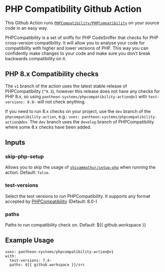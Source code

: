 PHP Compatibility Github Action
===============================

This Github Action runs [`PHPCompatibility/PHPCompatibility`](https://github.com/PHPCompatibility/PHPCompatibility) on your source code in an easy way.

PHPCompatibility is a set of sniffs for PHP CodeSniffer that checks for PHP cross-version compatibility. It will allow you to analyse your code for compatibility with higher and lower versions of PHP. This way you can confidently make changes to your code and make sure you don't break backwards compatibility on it.

## PHP 8.x Compatibility checks
The `v1` branch of the action uses the latest stable release of PHPCompatibility (`^9.3`), however this release does not have any checks for PHP 8.x, so using `pantheon-systems/phpcompatibility-action@v1` with `test-versions: 8.0-` will not check anything. 

If you need to run 8.x checks on your project, use the `dev` branch of the `phpcompatibility-action`, e.g.: `uses: pantheon-systems/phpcompatibility-action@dev`. The `dev` branch uses the `develop` branch of PHPCompatibility where some 8.x checks have been added.

## Inputs

### skip-php-setup

Allows you to skip the usage of [`shivammathur/setup-php`](https://github.com/shivammathur/setup-php) when running the action. Default: `false`.

### test-versions

Select the test versions to run PHPCompatibility. It supports any format accepted by [PHPCompatibility](https://github.com/PHPCompatibility/PHPCompatibility) (Default: 8.0-)

### paths

Paths to run compatibility check on. Default: ${{ github.workspace }}

## Example Usage

```
uses: pantheon-systems/phpcompatibility-action@v1
with:
  test-versions: 7.4-
  paths: ${{ github.workspace }}/src
```